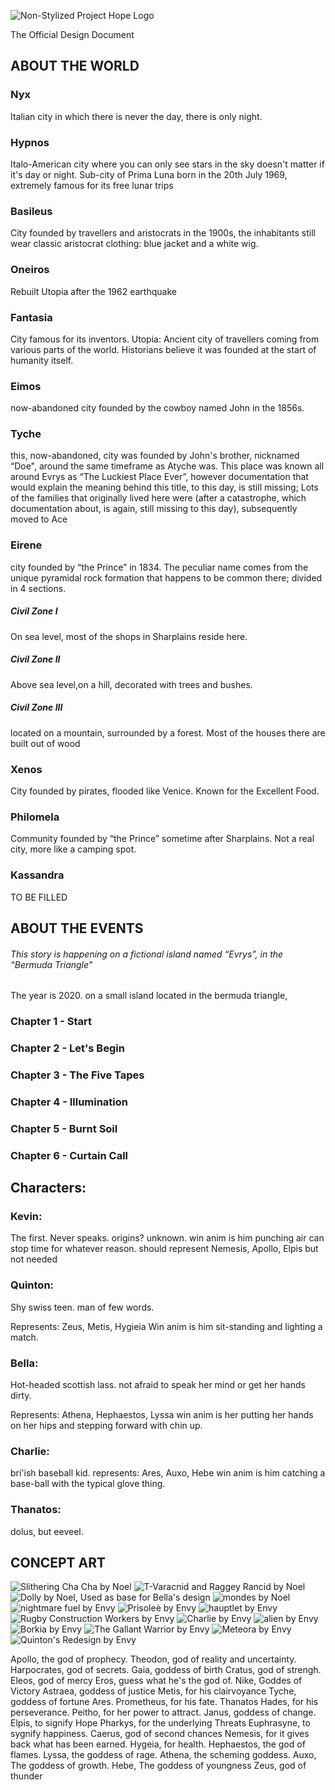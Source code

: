 ﻿
![Non-Stylized Project Hope Logo](doc_stuff/nostyle-logo.png)

The Official Design Document

## ABOUT THE WORLD

### Nyx
Italian city in which there is never the day, there is only night.

### Hypnos
Italo-American city where you can only see stars in the sky doesn't matter if it's day or night. Sub-city of Prima Luna born in the 20th July 1969, extremely famous for its free lunar trips

### Basileus
City founded by travellers and aristocrats in the 1900s, the inhabitants still wear classic aristocrat clothing: blue jacket and a white wig.

### Oneiros
Rebuilt Utopia after the 1962 earthquake

### Fantasia
City famous for its inventors. Utopia: Ancient city of travellers coming from various parts of the world. Historians believe it was founded at the start of humanity itself.

### Eimos
now-abandoned city founded by the cowboy named John in the 1856s.

### Tyche
this, now-abandoned, city was founded by John's brother, nicknamed “Doe", around the same timeframe as Atyche was. This place was known all around Evrys as “The Luckiest Place Ever”, however documentation that would explain the meaning behind this title, to this day, is still missing; Lots of the families that originally lived here were (after a catastrophe, which documentation about, is again, still missing to this day), subsequently moved to Ace

### Eirene
city founded by “the Prince” in 1834. The peculiar name comes from the unique pyramidal rock formation that happens to be common there; divided in 4 sections.

##### Civil Zone I
On sea level, most of the shops in Sharplains reside here.

##### Civil Zone II
Above sea level,on a hill, decorated with trees and bushes.
##### Civil Zone III
located on a mountain, surrounded by a forest. Most of the houses there are built out of wood

### Xenos
City founded by pirates, flooded like Venice. Known for the Excellent Food.

### Philomela
Community founded by “the Prince” sometime after Sharplains. Not a real city, more like a camping spot.

### Kassandra
TO BE FILLED


## ABOUT THE EVENTS

###### This story is happening on a fictional island named “Evrys”, in the “Bermuda Triangle"

The year is 2020.
on a small island located in the bermuda triangle,

### Chapter 1 - Start

### Chapter 2 - Let's Begin

### Chapter 3 - The Five Tapes

### Chapter 4 - Illumination

### Chapter 5 - Burnt Soil

### Chapter 6 - Curtain Call

## Characters:

### Kevin:
The first.
Never speaks.
origins? unknown.
win anim is him punching air
can stop time for whatever reason.
should represent Nemesis, Apollo, Elpis but not needed

### Quinton:
Shy swiss teen.
man of few words.

Represents: Zeus, Metis, Hygieia
Win anim is him sit-standing and lighting a match.

### Bella:
Hot-headed scottish lass.
not afraid to speak her mind or get her hands dirty.

Represents: Athena, Hephaestos, Lyssa
win anim is her putting her hands on her hips and stepping forward with chin up.

### Charlie:
bri'ish baseball kid.
represents: Ares, Auxo, Hebe
win anim is him catching a base-ball with the typical glove thing.

### Thanatos:
dolus, but eeveel.



## CONCEPT ART

![](doc_stuff/noel-chacharealsmooth.png "Slithering Cha Cha by Noel")
![](doc_stuff/noel-tvarac&RagRan.png "T-Varacnid and Raggey Rancid by Noel")
![](doc_stuff/noel-dolly_bella.gif "Dolly by Noel, Used as base for Bella's design")
![](doc_stuff/noel-mondes.gif "mondes by Noel")
![](doc_stuff/envy-he_stare.png "nightmare fuel by Envy")
![](doc_stuff/envy-prisolee'.png "Prisoleè by Envy")
![](doc_stuff/envy-hauptlet.png "hauptlet by Envy")
![](doc_stuff/envy-rugby.png "Rugby Construction Workers by Envy")
![](doc_stuff/envy-charlie.png "Charlie by Envy")
![](doc_stuff/envy-alien.png "alien by Envy")
![](doc_stuff/envy-borkia.png "Borkia by Envy")
![](doc_stuff/envy-gallant.png "The Gallant Warrior by Envy")
![](doc_stuff/envy-meteora.png "Meteora by Envy")
![](doc_stuff/envy-quinrede.png "Quinton's Redesign by Envy")

Apollo, the god of prophecy.
Theodon, god of reality and uncertainty.
Harpocrates, god of secrets.
Gaia, goddess of birth
Cratus, god of strengh.
Eleos, god of mercy
Eros, guess what he's the god of.
Nike, Goddes of Victory
Astraea, goddess of justice
Metis, for his clairvoyance
Tyche, goddess of fortune
Ares.
Prometheus, for his fate.
Thanatos
Hades, for his perseverance.
Peitho, for her power to attract.
Janus, goddess of change.
Elpis, to signify Hope
Pharkys, for the underlying Threats
Euphrasyne, to sygnify happiness.
Caerus, god of second chances
Nemesis, for it gives back what has been earned.
Hygeia, for health.
Hephaestos, the god of flames.
Lyssa, the goddess of rage.
Athena, the scheming goddess.
Auxo, The goddess of growth.
Hebe, The goddess of youngness
Zeus, god of thunder
